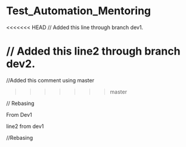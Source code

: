 # Test_Automation_Mentoring


<<<<<<< HEAD
// Added this line through branch dev1.

// Added this line2 through branch dev2.
=======
//Added this comment using master
>>>>>>> master


// Rebasing 

From Dev1

line2 from dev1

//Rebasing